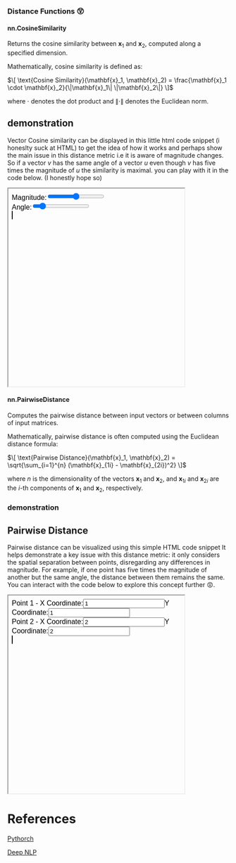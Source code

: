 ### Distance Functions 😲

#### nn.CosineSimilarity 

Returns the cosine similarity between $\mathbf{x}_1$ and $\mathbf{x}_2$, computed along a specified dimension.

Mathematically, cosine similarity is defined as:

$\[
\text{Cosine Similarity}(\mathbf{x}_1, \mathbf{x}_2) = \frac{\mathbf{x}_1 \cdot \mathbf{x}_2}{\|\mathbf{x}_1\| \|\mathbf{x}_2\|}
\]$

where $\cdot$ denotes the dot product and $\|\cdot\|$ denotes the Euclidean norm.

## demonstration

Vector Cosine similarity can be displayed in this little html code snippet (i honeslty suck at HTML) to get the idea of how it works and perhaps show the main issue in this distance metric i.e it is aware of magnitude changes. So if a vector $v$ has the same angle of a vector $u$ even though $v$ has five times the magnitude of $u$ the similarity is maximal. you can play with it in the code below. (I honestly hope so)

<iframe srcdoc="<html><head><style>body{font-family: Arial, sans-serif;}canvas{border:1px solid #000;width:400px;height:400px;margin-bottom:20px;}</style></head><body><div><label for='magnitude'>Magnitude:</label><input type='range' id='magnitude' min='0' max='200' value='100'></div><div><label for='angle'>Angle:</label><input type='range' id='angle' min='0' max='360' value='45'></div><canvas id='canvas'></canvas><div id='similarity'></div><script>const canvas=document.getElementById('canvas');const ctx=canvas.getContext('2d');const magnitudeInput=document.getElementById('magnitude');const angleInput=document.getElementById('angle');const similarityDisplay=document.getElementById('similarity');let baseVector={x:1,y:1};let varyingVector={x:1,y:1};let magnitude=100;function drawVectors(){ctx.clearRect(0,0,canvas.width,canvas.height);ctx.beginPath();ctx.moveTo(0,canvas.height/2);ctx.lineTo(canvas.width,canvas.height/2);ctx.stroke();ctx.beginPath();ctx.moveTo(canvas.width/2,0);ctx.lineTo(canvas.width/2,canvas.height);ctx.stroke();ctx.beginPath();ctx.moveTo(canvas.width/2,canvas.height/2);ctx.lineTo(canvas.width/2+baseVector.x*20,canvas.height/2-baseVector.y*20);ctx.strokeStyle='blue';ctx.stroke();ctx.beginPath();ctx.moveTo(canvas.width/2,canvas.height/2);ctx.lineTo(canvas.width/2+varyingVector.x*0.5,canvas.height/2-varyingVector.y*0.5);ctx.strokeStyle='red';ctx.stroke();const dotProduct=baseVector.x*varyingVector.x+baseVector.y*varyingVector.y;const magnitude1=Math.sqrt(baseVector.x**2+baseVector.y**2);const magnitude2=Math.sqrt(varyingVector.x**2+varyingVector.y**2);const cosineSimilarity=dotProduct/(magnitude1*magnitude2);similarityDisplay.textContent=`Cosine Similarity: ${cosineSimilarity.toFixed(2)}`;}function updateVector(){magnitude=parseFloat(magnitudeInput.value);const angle=parseFloat(angleInput.value);varyingVector.x=Math.cos(angle*Math.PI/180)*magnitude;varyingVector.y=Math.sin(angle*Math.PI/180)*magnitude;drawVectors();}magnitudeInput.addEventListener('input',updateVector);angleInput.addEventListener('input',updateVector);drawVectors();</script></body></html>" width="400" height="450"></iframe>


#### nn.PairwiseDistance

Computes the pairwise distance between input vectors or between columns of input matrices.

Mathematically, pairwise distance is often computed using the Euclidean distance formula:

$\[
\text{Pairwise Distance}(\mathbf{x}_1, \mathbf{x}_2) = \sqrt{\sum_{i=1}^{n} (\mathbf{x}_{1i} - \mathbf{x}_{2i})^2}
\]$

where $n$ is the dimensionality of the vectors $\mathbf{x}_1$ and $\mathbf{x}_2$, and $\mathbf{x}_{1i}$ and $\mathbf{x}_{2i}$ are the $i$-th components of $\mathbf{x}_1$ and $\mathbf{x}_2$, respectively.

### demonstration

## Pairwise Distance

Pairwise distance can be visualized using this simple HTML code snippet It helps demonstrate a key issue with this distance metric: it only considers the spatial separation between points, disregarding any differences in magnitude. For example, if one point has five times the magnitude of another but the same angle, the distance between them remains the same. You can interact with the code below to explore this concept further 😡.

<iframe srcdoc="<html><head><style>body{font-family: Arial, sans-serif;}canvas{border:1px solid #000;width:400px;height:400px;margin-bottom:20px;}</style></head><body><div><label for='x1'>Point 1 - X Coordinate:</label><input type='number' id='x1' value='1'><label for='y1'>Y Coordinate:</label><input type='number' id='y1' value='1'></div><div><label for='x2'>Point 2 - X Coordinate:</label><input type='number' id='x2' value='2'><label for='y2'>Y Coordinate:</label><input type='number' id='y2' value='2'></div><canvas id='canvas'></canvas><div id='distance'></div><script>const canvas=document.getElementById('canvas');const ctx=canvas.getContext('2d');const x1Input=document.getElementById('x1');const y1Input=document.getElementById('y1');const x2Input=document.getElementById('x2');const y2Input=document.getElementById('y2');const distanceDisplay=document.getElementById('distance');let point1={x:parseFloat(x1Input.value),y:parseFloat(y1Input.value)};let point2={x:parseFloat(x2Input.value),y:parseFloat(y2Input.value)};function drawPoints(){ctx.clearRect(0,0,canvas.width,canvas.height);ctx.beginPath();ctx.arc(point1.x*20+canvas.width/2,-point1.y*20+canvas.height/2,5,0,Math.PI*2);ctx.fillStyle='blue';ctx.fill();ctx.beginPath();ctx.arc(point2.x*20+canvas.width/2,-point2.y*20+canvas.height/2,5,0,Math.PI*2);ctx.fillStyle='red';ctx.fill();ctx.beginPath();ctx.moveTo(point1.x*20+canvas.width/2,-point1.y*20+canvas.height/2);ctx.lineTo(point2.x*20+canvas.width/2,-point2.y*20+canvas.height/2);ctx.strokeStyle='black';ctx.stroke();const distance=Math.sqrt((point2.x-point1.x)**2+(point2.y-point1.y)**2);distanceDisplay.textContent=`Distance: ${distance.toFixed(2)}`;}function updatePoints(){point1.x=parseFloat(x1Input.value);point1.y=parseFloat(y1Input.value);point2.x=parseFloat(x2Input.value);point2.y=parseFloat(y2Input.value);drawPoints();}x1Input.addEventListener('input',updatePoints);y1Input.addEventListener('input',updatePoints);x2Input.addEventListener('input',updatePoints);y2Input.addEventListener('input',updatePoints);drawPoints();</script></body></html>" width="400" height="450"></iframe>


# References
[Pythorch](https://pytorch.org/docs/stable/nn.html)

[Deep NLP](http://www.deepnlp.org/blog/probability-distribution-formulas)
